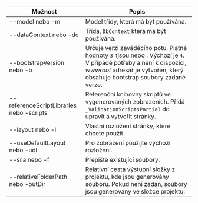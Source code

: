 <!-- Options common to Razor Pages and Controller -->
| Možnost               | Popis|
| ----------------- | ------------ |
| --model nebo -m  | Model třídy, která má být používána. |
| --dataContext nebo -dc  | Třída, `DbContext` která má být používána. |
| --bootstrapVersion nebo -b  | Určuje verzi zaváděcího potu. Platné hodnoty `3` `4`jsou nebo . Výchozí je `4`. V případě potřeby a není k dispozici, *wwwroot* adresář je vytvořen, který obsahuje bootstrap soubory zadané verze. |
| --referenceScriptLibraries nebo -scripts |  Referenční knihovny skriptů ve vygenerovaných zobrazeních. Přidá `_ValidationScriptsPartial` do upravit a vytvořit stránky. |
| --layout nebo -l | Vlastní rozložení stránky, které chcete použít. |
| --useDefaultLayout nebo -udl | Pro zobrazení použijte výchozí rozložení. |
| --síla nebo -f | Přepište existující soubory. |
| --relativeFolderPath nebo -outDir | Relativní cesta výstupní složky z projektu, kde jsou generovány souboru. Pokud není zadán, soubory jsou generovány ve složce projektu. |